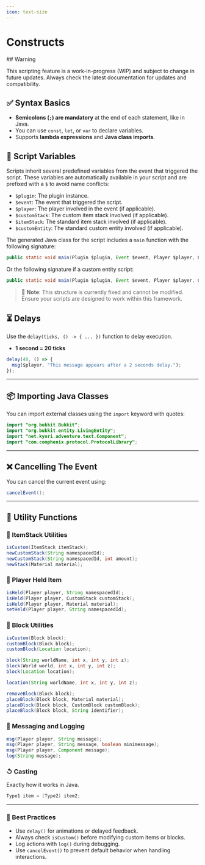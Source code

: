 ```yaml
---
icon: text-size
---
```


# Constructs


<Warning>
## Warning

This scripting feature is a work-in-progress (WIP) and subject to change in future updates. Always check the latest documentation for updates and compatibility.
</Warning>


## ✅ Syntax Basics

* **Semicolons (`;`) are mandatory** at the end of each statement, like in Java.
* You can use `const`, `let`, or `var` to declare variables.
* Supports **lambda expressions** and **Java class imports**.

## 🌟 Script Variables

Scripts inherit several predefined variables from the event that triggered the script. These variables are automatically available in your script and are prefixed with a `$` to avoid name conflicts:

* `$plugin`: The plugin instance.
* `$event`: The event that triggered the script.
* `$player`: The player involved in the event (if applicable).
* `$customStack`: The custom item stack involved (if applicable).
* `$itemStack`: The standard item stack involved (if applicable).
* `$customEntity`: The standard custom entity involved (if applicable).

The generated Java class for the script includes a `main` function with the following signature:

```java
public static void main(Plugin $plugin, Event $event, Player $player, CustomStack $customStack, ItemStack $itemStack)
```

Or the following signature if a custom entity script:

```java
public static void main(Plugin $plugin, Event $event, Player $player, CustomEntity $customEntity)
```

> 📝 **Note**: This structure is currently fixed and cannot be modified. Ensure your scripts are designed to work within this framework.

## ⏳ Delays

Use the `delay(ticks, () -> { ... })` function to delay execution.

* **1 second = 20 ticks**

```js
delay(40, () => {
  msg($player, "This message appears after a 2 seconds delay.");
});
```

***

## 📦 Importing Java Classes

You can import external classes using the `import` keyword with quotes:

```java
import "org.bukkit.Bukkit";
import "org.bukkit.entity.LivingEntity";
import "net.kyori.adventure.text.Component";
import "com.comphenix.protocol.ProtocolLibrary";
```

***

## ❌ Cancelling The Event

You can cancel the current event using:

```java
cancelEvent();
```

***

## 🔧 Utility Functions

### 🧱 ItemStack Utilities

```java
isCustom(ItemStack itemStack);
newCustomStack(String namespacedId);
newCustomStack(String namespacedId, int amount);
newStack(Material material);
```

### 🧍 Player Held Item

```java
isHeld(Player player, String namespacedId);
isHeld(Player player, CustomStack customStack);
isHeld(Player player, Material material);
setHeld(Player player, String namespacedId);
```

### 🧱 Block Utilities

```java
isCustom(Block block);
customBlock(Block block);
customBlock(Location location);

block(String worldName, int x, int y, int z);
block(World world, int x, int y, int z);
block(Location location);

location(String worldName, int x, int y, int z);

removeBlock(Block block);
placeBlock(Block block, Material material);
placeBlock(Block block, CustomBlock customBlock);
placeBlock(Block block, String identifier);
```

### 💬 Messaging and Logging

```java
msg(Player player, String message);
msg(Player player, String message, boolean minimessage);
msg(Player player, Component message);
log(String message);
```

### ↺ Casting

Exactly how it works in Java.

```java
Type1 item = (Type2) item2;
```

***

### 📌 Best Practices

* Use `delay()` for animations or delayed feedback.
* Always check `isCustom()` before modifying custom items or blocks.
* Log actions with `log()` during debugging.
* Use `cancelEvent()` to prevent default behavior when handling interactions.
